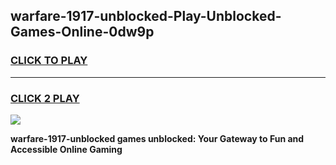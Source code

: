 
## warfare-1917-unblocked-Play-Unblocked-Games-Online-0dw9p
<h3>
<a href="https://premium76.site?title=warfare-1917-unblocked&ref=25A">CLICK TO PLAY</a></h3>
<hr>

<h3>
<a href="https://premium76.site?title=warfare-1917-unblocked&ref=25A">CLICK 2 PLAY</a>
  
</h3>

<a href="https://premium76.site?title=warfare-1917-unblocked&ref=25A"><img src="https://clearcache.store/games.png"></a>


**warfare-1917-unblocked games unblocked: Your Gateway to Fun and Accessible Online Gaming**
